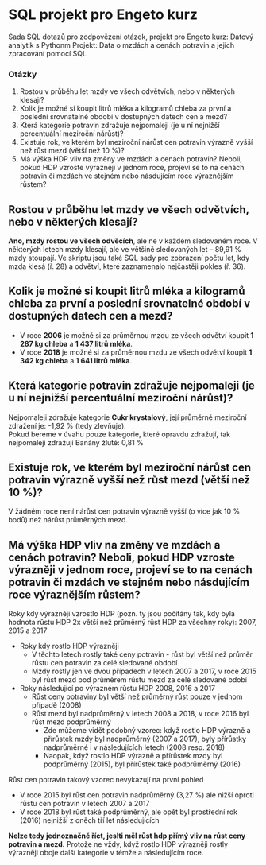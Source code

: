 # SQL projekt pro Engeto kurz
Sada SQL dotazů pro zodpovězení otázek, projekt pro Engeto kurz: Datový analytik s Pythonm
Projekt: Data o mzdách a cenách potravin a jejich zpracování pomocí SQL

### Otázky
1. Rostou v průběhu let mzdy ve všech odvětvích, nebo v některých klesají?
2. Kolik je možné si koupit litrů mléka a kilogramů chleba za první a poslední srovnatelné období v dostupných datech cen a mezd?
3. Která kategorie potravin zdražuje nejpomaleji (je u ní nejnižší percentuální meziroční nárůst)?
4. Existuje rok, ve kterém byl meziroční nárůst cen potravin výrazně vyšší než růst mezd (větší než 10 %)?
5. Má výška HDP vliv na změny ve mzdách a cenách potravin? Neboli, pokud HDP vzroste výrazněji v jednom roce, projeví se to na cenách potravin či mzdách ve stejném nebo násdujícím roce výraznějším růstem?

## Rostou v průběhu let mzdy ve všech odvětvích, nebo v některých klesají?
**Ano, mzdy rostou ve všech odvěcích**, ale ne v každém sledovaném roce. V některých letech mzdy klesají, ale ve většině sledovaných let – 89,91 % mzdy stoupají. Ve skriptu jsou také SQL sady pro zobrazení počtu let, kdy mzda klesá (ř. 28) a odvětví, které zaznamenalo nejčastěji pokles (ř. 36).

## Kolik je možné si koupit litrů mléka a kilogramů chleba za první a poslední srovnatelné období v dostupných datech cen a mezd?
* V roce **2006** je možné si za průměrnou mzdu ze všech odvětví koupit **1 287 kg chleba** a **1 437 litrů mléka**.
* V roce **2018** je možné si za průměrnou mzdu ze všech odvětví koupit **1 342 kg chleba** a **1 641 litrů mléka**.

## Která kategorie potravin zdražuje nejpomaleji (je u ní nejnižší percentuální meziroční nárůst)?
Nejpomaleji zdražuje kategorie **Cukr krystalový**, její průměrné meziroční zdražení je: -1,92 % (tedy zlevňuje).<br>
Pokud bereme v úvahu pouze kategorie, které opravdu zdražují, tak nejpomaleji zdražují Banány žluté: 0,81 %

## Existuje rok, ve kterém byl meziroční nárůst cen potravin výrazně vyšší než růst mezd (větší než 10 %)?
V žádném roce není nárůst cen potravin výrazně vyšší (o více jak 10 % bodů) než nárůst průměrných mezd.

## Má výška HDP vliv na změny ve mzdách a cenách potravin? Neboli, pokud HDP vzroste výrazněji v jednom roce, projeví se to na cenách potravin či mzdách ve stejném nebo násdujícím roce výraznějším růstem?
Roky kdy výrazněji vzrostlo HDP (pozn. ty jsou počítány tak, kdy byla hodnota růstu HDP 2x větší než průměrný růst HDP za všechny roky): 2007, 2015 a 2017<br>

* Roky kdy rostlo HDP výrazněji
    * V těchto letech rostly také ceny potravin - růst byl větší než průměr růstu cen potravin za celé sledované období
    * Mzdy rostly jen ve dvou případech v letech 2007 a 2017, v roce 2015 byl růst mezd pod průměrem růstu mezd za celé sledované bdobí
* Roky následující po výrazném růstu HDP 2008, 2016 a 2017
	* Růst ceny potraviny byl větší než průměrný růst pouze v jednom případě (2008)
	* Růst mezd byl nadprůměrný v letech 2008 a 2018, v roce 2016 byl růst mezd podprůměrný 
		* Zde můžeme vidět podobný vzorec: když rostlo HDP výrazně a přírůstek mzdy byl nadprůměrný (2007 a 2017), byly přírůstky nadprůměrné i v následujících letech (2008 resp. 2018)
		* Naopak, když rostlo HDP výrazně a přírůstek mzdy byl podprůměrný (2015), byl přírůstek také podprůměrný (2016)<br>

Růst cen potravin takový vzorec nevykazují na první pohled 
* V roce 2015 byl růst cen potravin nadprůměrný (3,27 %) ale nižší oproti růstu cen potravin v letech 2007 a 2017
* V roce 2018 byl růst také podprůměrný, ale opět byl prostřední rok (2016) nejnižší z oněch tří let následujících<br>

**Nelze tedy jednoznačně říct, jeslti měl růst hdp přímý vliv na růst ceny potravin a mezd.** Protože ne vždy, když rostlo HDP výrazněji rostly výrazněji oboje další kategorie v témže a následujícím roce.